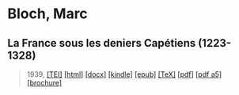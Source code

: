 # Bloch, Marc
## La France sous les deniers Capétiens (1223-1328)

> 1939,  <a title="Source XML/TEI" class="mime48 tei" href="https://hurlus.github.io/tei/bloch1939_capetiens.xml">[TEI]</a>  <a title="HTML une page" class="mime48 html" href="https://hurlus.github.io/bloch1939_capetiens/bloch1939_capetiens.html">[html]</a>  <a title="Bureautique (LibreOffice, MS.Word)" class="mime48 docx" href="https://hurlus.github.io/bloch1939_capetiens/bloch1939_capetiens.docx">[docx]</a>  <a title="Amazon.kindle" class="mime48 mobi" href="https://hurlus.github.io/bloch1939_capetiens/bloch1939_capetiens.mobi">[kindle]</a>  <a title="EPUB, pour liseuses et téléphones" class="mime48 epub" href="https://hurlus.github.io/bloch1939_capetiens/bloch1939_capetiens.epub">[epub]</a>  <a title="LaTeX" class="mime48 tex" href="https://hurlus.github.io/bloch1939_capetiens/bloch1939_capetiens.tex">[TeX]</a>  <a title="PDF à imprimer, A4 2 colonnes" class="mime48 pdf" href="https://hurlus.github.io/bloch1939_capetiens/bloch1939_capetiens.pdf">[pdf]</a>  <a title="PDF à lire, A5 une colonne" class="mime48 a5" href="https://hurlus.github.io/bloch1939_capetiens/bloch1939_capetiens_a5.pdf">[pdf a5]</a>  <a title="Brochure à agrafer, pdf imposé pour imprimante recto/verso" class="mime48 brochure" href="https://hurlus.github.io/bloch1939_capetiens/bloch1939_capetiens_brochure.pdf">[brochure]</a> 
